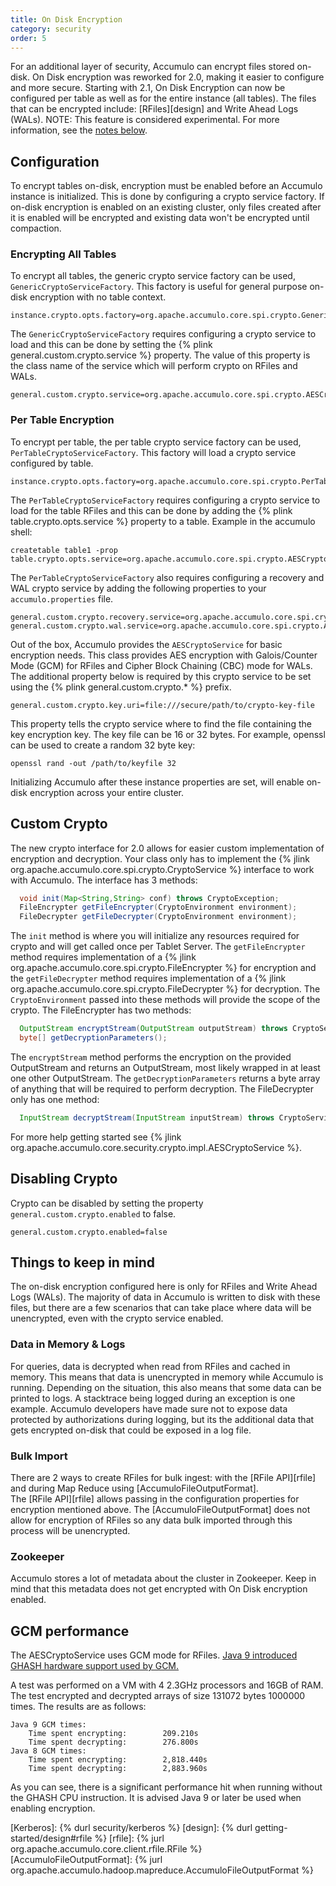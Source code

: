 ```yaml
---
title: On Disk Encryption
category: security
order: 5
---
```


For an additional layer of security, Accumulo can encrypt files stored on-disk.  On Disk encryption was reworked 
for 2.0, making it easier to configure and more secure.  Starting with 2.1, On Disk Encryption can now be configured
per table as well as for the entire instance (all tables). The files that can be encrypted include: [RFiles][design] and Write Ahead 
Logs (WALs). NOTE: This feature is considered experimental. For more information, see the [notes below](#things-to-keep-in-mind).

## Configuration

To encrypt tables on-disk, encryption must be enabled before an Accumulo instance is initialized. This is
done by configuring a crypto service factory. If on-disk encryption is enabled on an existing cluster, only files
created after it is enabled will be encrypted and existing data won't be encrypted until compaction.

### Encrypting All Tables

To encrypt all tables, the generic crypto service factory can be used, `GenericCryptoServiceFactory`. This factory
is useful for general purpose on-disk encryption with no table context.
```
instance.crypto.opts.factory=org.apache.accumulo.core.spi.crypto.GenericCryptoServiceFactory
```

The `GenericCryptoServiceFactory` requires configuring a crypto service to load and this can be done by setting the
{% plink general.custom.crypto.service %} property.  The value of this property is the
class name of the service which will perform crypto on RFiles and WALs. 
```
general.custom.crypto.service=org.apache.accumulo.core.spi.crypto.AESCryptoService
```

### Per Table Encryption

To encrypt per table, the per table crypto service factory can be used, `PerTableCryptoServiceFactory`. This factory
will load a crypto service configured by table. 
```
instance.crypto.opts.factory=org.apache.accumulo.core.spi.crypto.PerTableCryptoServiceFactory
```

The `PerTableCryptoServiceFactory` requires configuring a crypto service to load for the table RFiles and this can be done by adding the
{% plink table.crypto.opts.service %} property to a table. Example in the accumulo shell:
```
createtable table1 -prop table.crypto.opts.service=org.apache.accumulo.core.spi.crypto.AESCryptoService
```
The `PerTableCryptoServiceFactory` also requires configuring a recovery and WAL crypto service by adding the following
properties to your `accumulo.properties` file.
```
general.custom.crypto.recovery.service=org.apache.accumulo.core.spi.crypto.AESCryptoService
general.custom.crypto.wal.service=org.apache.accumulo.core.spi.crypto.AESCryptoService
```

Out of the box, Accumulo provides the `AESCryptoService` for basic encryption needs.  This class provides AES encryption 
with Galois/Counter Mode (GCM) for RFiles and Cipher Block Chaining (CBC) mode for WALs.  The additional property
below is required by this crypto service to be set using the {% plink general.custom.crypto.\* %} prefix.
```
general.custom.crypto.key.uri=file:///secure/path/to/crypto-key-file
```
This property tells the crypto service where to find the file containing the key encryption key. The key file can be 16 or 32 bytes.
For example, openssl can be used to create a random 32 byte key:
```
openssl rand -out /path/to/keyfile 32
```
Initializing Accumulo after these instance properties are set, will enable on-disk encryption across your entire cluster.

## Custom Crypto

The new crypto interface for 2.0 allows for easier custom implementation of encryption and decryption. Your
class only has to implement the {% jlink org.apache.accumulo.core.spi.crypto.CryptoService %} interface to work with Accumulo.
The interface has 3 methods:
```java
  void init(Map<String,String> conf) throws CryptoException;
  FileEncrypter getFileEncrypter(CryptoEnvironment environment);
  FileDecrypter getFileDecrypter(CryptoEnvironment environment);
```
The `init` method is where you will initialize any resources required for crypto and will get called once per Tablet Server.
The `getFileEncrypter` method requires implementation of a {% jlink org.apache.accumulo.core.spi.crypto.FileEncrypter %} 
for encryption and the `getFileDecrypter` method requires implementation of a {% jlink org.apache.accumulo.core.spi.crypto.FileDecrypter %} 
for decryption. The `CryptoEnvironment` passed into these methods will provide the scope of the crypto. 
The FileEncrypter has two methods:
```java
  OutputStream encryptStream(OutputStream outputStream) throws CryptoService.CryptoException;
  byte[] getDecryptionParameters();
```
The `encryptStream` method performs the encryption on the provided OutputStream and returns an OutputStream, most likely 
wrapped in at least one other OutputStream.  The `getDecryptionParameters` returns a byte array of anything that will be 
required to perform decryption. The FileDecrypter only has one method:
```java
  InputStream decryptStream(InputStream inputStream) throws CryptoService.CryptoException;
```
For more help getting started see {% jlink org.apache.accumulo.core.security.crypto.impl.AESCryptoService %}.

## Disabling Crypto

Crypto can be disabled by setting the property `general.custom.crypto.enabled` to false.
```
general.custom.crypto.enabled=false
```

## Things to keep in mind

The on-disk encryption configured here is only for RFiles and Write Ahead Logs (WALs).  The majority of data in Accumulo
is written to disk with these files, but there are a few scenarios that can take place where data will be unencrypted, 
even with the crypto service enabled.

### Data in Memory & Logs

For queries, data is decrypted when read from RFiles and cached in memory.  This means that data is unencrypted in memory 
while Accumulo is running.  Depending on the situation, this also means that some data can be printed to logs. A stacktrace being logged 
during an exception is one example. Accumulo developers have made sure not to expose data protected by authorizations during logging, but 
its the additional data that gets encrypted on-disk that could be exposed in a log file. 

### Bulk Import

There are 2 ways to create RFiles for bulk ingest: with the [RFile API][rfile] and during Map Reduce using [AccumuloFileOutputFormat].  
The [RFile API][rfile] allows passing in the configuration properties for encryption mentioned above.  The [AccumuloFileOutputFormat] does 
not allow for encryption of RFiles so any data bulk imported through this process will be unencrypted.

### Zookeeper

Accumulo stores a lot of metadata about the cluster in Zookeeper.  Keep in mind that this metadata does not get encrypted with On Disk encryption enabled.

## GCM performance

The AESCryptoService uses GCM mode for RFiles. [Java 9 introduced GHASH hardware support used by GCM.](https://openjdk.java.net/jeps/246)

A test was performed on a VM with 4 2.3GHz processors and 16GB of RAM. The test encrypted and decrypted arrays of size 131072 bytes 1000000 times. The results are as follows:

    Java 9 GCM times:
        Time spent encrypting:        209.210s
        Time spent decrypting:        276.800s
    Java 8 GCM times:
        Time spent encrypting:        2,818.440s
        Time spent decrypting:        2,883.960s

As you can see, there is a significant performance hit when running without the GHASH CPU instruction. It is advised Java 9 or later be used when enabling encryption.

[Kerberos]: {% durl security/kerberos %}
[design]: {% durl getting-started/design#rfile %}
[rfile]: {% jurl org.apache.accumulo.core.client.rfile.RFile %}
[AccumuloFileOutputFormat]: {% jurl org.apache.accumulo.hadoop.mapreduce.AccumuloFileOutputFormat %}
